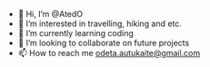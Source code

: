 - 👋 Hi, I’m @AtedO
- 👀 I’m interested in travelling, hiking and etc.
- 🌱 I’m currently learning coding
- 💞️ I’m looking to collaborate on future projects
- 📫 How to reach me odeta.autukaite@gmail.com

<!---
AtedO/AtedO is a ✨ special ✨ repository because its `README.md` (this file) appears on your GitHub profile.
You can click the Preview link to take a look at your changes.
--->
